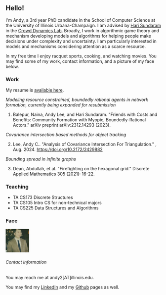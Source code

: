 ## Hello!

I'm Andy, a 3rd year PhD candidate in the School of Computer Science at the University of Illinois Urbana-Champaign. I am advised by [Hari Sundaram](https://sundaram.cs.illinois.edu/) in the [Crowd Dynamics Lab](https://crowddynamicslab.github.io/). Broadly, I work in algorithmic game theory and mechanism developing models and algorithms for helping people make decisions under complexity and uncertainty. I am particularly interested in models and mechanisms considering attention as a scarce resource.

In my free time I enjoy racquet sports, cooking, and watching movies. You may find some of my work, contact information, and a picture of my face below.

### Work

My resume is [available here](/ResearchResumeSEPT25.pdf).

_Modeling resource constrained, boundedly rational agents in network formation, currently being expanded for resubmission_

1. Balepur, Naina, Andy Lee, and Hari Sundaram. "Friends with Costs and Benefits: Community Formation with Myopic, Boundedly-Rational Actors." arXiv preprint arXiv:2312.14293 (2023).

_Covariance intersection based methods for object tracking_

2. Lee, Andy C.. "Analysis of Covariance Intersection For Triangulation." , Aug. 2024. https://doi.org/10.2172/2429882

_Bounding spread in infinite graphs_

3. Dean, Abdullah, et al. "Firefighting on the hexagonal grid." Discrete Applied Mathematics 305 (2021): 16-22.

### Teaching

* TA CS173 Discrete Structures
* TA CS105 Intro CS for non-technical majors
* TA CS225 Data Structures and Algorithms

### Face

<img alt="An image of my face." src="/profile_picture.jpg" width="15%">

###### Contact information

You may reach me at andy2\[AT]illinois.edu.

You may find my [LinkedIn](https://www.linkedin.com/in/anandyclee/) and my [Github](https://github.com/andyclee) pages as well.
